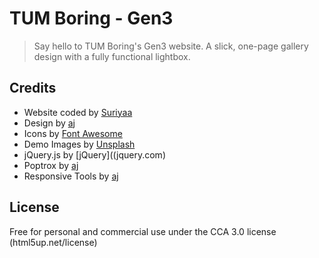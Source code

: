 # TUM Boring - Gen3
> Say hello to TUM Boring's Gen3 website. A slick, one-page gallery design with a fully functional lightbox.

## Credits
- Website coded by [Suriyaa](https://about.suriyaa.tk)
- Design by [aj](https://twitter.com/ajlkn)
- Icons by [Font Awesome](fontawesome.io)
- Demo Images by [Unsplash](unsplash.com)
- jQuery.js by [jQuery]((jquery.com)
- Poptrox  by [aj](github.com/ajlkn/jquery.poptrox)
- Responsive Tools by [aj](github.com/ajlkn/responsive-tools)

## License
Free for personal and commercial use under the CCA 3.0 license (html5up.net/license)
